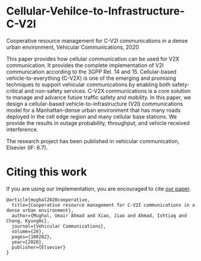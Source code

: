 # Cellular-Vehilce-to-Infrastructure-C-V2I
Cooperative resource management for C-V2I communications in a dense urban environment, Vehicular Communications, 2020

This paper provides how cellular communication can be used for V2X communication. It provides the complete implementation of V2I communication according to the 3GPP Rel. 14 and 15. 
Cellular-based vehicle-to-everything (C-V2X) is one of the emerging and promising techniques to support vehicular communications by enabling both safety-critical and non-safety services. C-V2X
communications is a core solution to manage and advance future traffic safety and mobility. In this paper, we design a cellular-based vehicle-to-infrastructure (V2I) communications model for a Manhattan-dense urban environment that has many roads deployed in the cell edge region and many cellular base stations. We provide the results in outage probability, throughput, and vehicle received interference. 


The research project has been published in vehicular communication, Elsevier (IF: 6.7).



# Citing this work
If you are using our implementation, you are encouraged to cite [our paper](https://www.sciencedirect.com/science/article/pii/S221420962030053X).
``` 
@article{mughal2020cooperative,
  title={Cooperative resource management for C-V2I communications in a dense urban environment},
  author={Mughal, Umair Ahmad and Xiao, Jiao and Ahmad, Ishtiaq and Chang, KyungHi},
  journal={Vehicular Communications},
  volume={26},
  pages={100282},
  year={2020},
  publisher={Elsevier}
}
``` 
